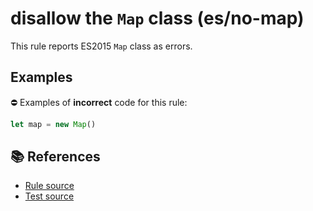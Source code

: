 # disallow the `Map` class (es/no-map)

This rule reports ES2015 `Map` class as errors.

## Examples

⛔ Examples of **incorrect** code for this rule:

```js
let map = new Map()
```

## 📚 References

- [Rule source](https://github.com/mysticatea/eslint-plugin-es/blob/v1.2.0/lib/rules/no-map.js)
- [Test source](https://github.com/mysticatea/eslint-plugin-es/blob/v1.2.0/tests/lib/rules/no-map.js)
